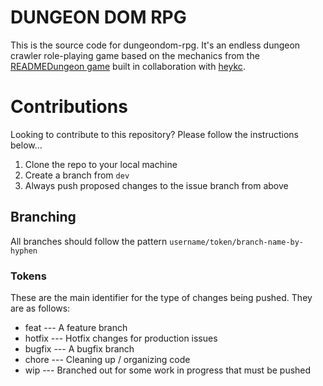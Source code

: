 # DUNGEON DOM RPG

This is the source code for dungeondom-rpg. It's an endless dungeon crawler role-playing game based on the mechanics from the [READMEDungeon game](https://github.com/heykc/READMEDungeon) built in collaboration with [heykc](https://github.com/heykc).


# Contributions

Looking to contribute to this repository? Please follow the instructions below...
1. Clone the repo to your local machine
2. Create a branch from `dev`
3. Always push proposed changes to the issue branch from above


## Branching
All branches should follow the pattern `username/token/branch-name-by-hyphen`

### Tokens
These are the main identifier for the type of changes being pushed. They are as follows:
 - feat --- A feature branch
 - hotfix --- Hotfix changes for production issues
 - bugfix --- A bugfix branch
 - chore --- Cleaning up / organizing code
 - wip --- Branched out for some work in progress that must be pushed